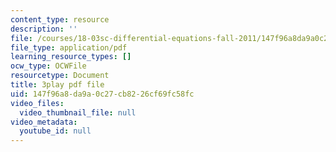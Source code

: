 ```yaml
---
content_type: resource
description: ''
file: /courses/18-03sc-differential-equations-fall-2011/147f96a8da9a0c27cb8226cf69fc58fc_3ejfkMHr_DE.pdf
file_type: application/pdf
learning_resource_types: []
ocw_type: OCWFile
resourcetype: Document
title: 3play pdf file
uid: 147f96a8-da9a-0c27-cb82-26cf69fc58fc
video_files:
  video_thumbnail_file: null
video_metadata:
  youtube_id: null
---
```

